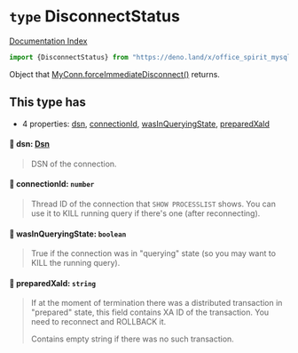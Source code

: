 # `type` DisconnectStatus

[Documentation Index](../README.md)

```ts
import {DisconnectStatus} from "https://deno.land/x/office_spirit_mysql@v0.25.0/mod.ts"
```

Object that [MyConn.forceImmediateDisconnect()](../class.MyConn/README.md#-forceimmediatedisconnectnorollbackcurxa-booleanfalse-nokillcurquery-booleanfalse-disconnectstatus) returns.

## This type has

- 4 properties:
[dsn](#-dsn-dsn),
[connectionId](#-connectionid-number),
[wasInQueryingState](#-wasinqueryingstate-boolean),
[preparedXaId](#-preparedxaid-string)


#### 📄 dsn: [Dsn](../class.Dsn/README.md)

> DSN of the connection.



#### 📄 connectionId: `number`

> Thread ID of the connection that `SHOW PROCESSLIST` shows.
> You can use it to KILL running query if there's one (after reconnecting).



#### 📄 wasInQueryingState: `boolean`

> True if the connection was in "querying" state (so you may want to KILL the running query).



#### 📄 preparedXaId: `string`

> If at the moment of termination there was a distributed transaction in "prepared" state, this field contains XA ID of the transaction.
> You need to reconnect and ROLLBACK it.
> 
> Contains empty string if there was no such transaction.



